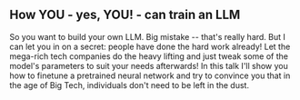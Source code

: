 ## How YOU - yes, YOU! - can train an LLM
So you want to build your own LLM. Big mistake -- that's really hard. But I can let you in on a secret: people have done the hard work already! Let the mega-rich tech companies do the heavy lifting and just tweak some of the model's parameters to suit your needs afterwards! In this talk I'll show you how to finetune a pretrained neural network and try to convince you that in the age of Big Tech, individuals don't need to be left in the dust.
